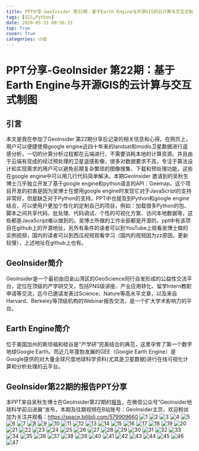```yaml
---
title: PPT分享-GeoInsider 第22期：基于Earth Engine与开源GIS的云计算与交互式制图
tags: [GIS,Python]
date: 2020-05-31 00:56:33
top: True
cover: True
categories: 小结
---
```

# PPT分享-GeoInsider 第22期：基于Earth Engine与开源GIS的云计算与交互式制图
## 引言
本文是我在参加了GeoInsider 第22期分享后记录的相关信息和心得。在网页上，用户可以便捷使用google engine近四十年来的landsat和modis卫星数据进行遥感分析，一切的计算分析过程都在云端进行，不需要消耗本地的计算资源。并且由于云端有现成的经过预处理的卫星遥感影像，很多对数据要求不高，专注于算法设计和实现需求的用户可以避免前期复杂繁琐的图像搜集、下载和预处理功能，这些在google engine中可以用几行代码简单解决。本期GeoInsider 邀请到的吴秋生博士几乎独立开发了基于google engine和python语言的API：Geemap。这个项目开发的初衷是因为吴博士在使用google engine时发现它对于JavaScript的支持非常好，但是缺乏对于Python的支持。PPT中也提及到Python和google engine结合，可以使用户更加个性化的定制自己的项目，例如：加载很多Python的包、脚本之间共享代码、批处理、代码调试、个性的可视化方案、访问本地数据等，这些都是JavaScript难以做到的。吴博士所做的工作全部都是开源的，ppt中有该项目在github上的开源地址，另外有条件的读者可以到YouTube上观看吴博士做的实例视频，国内的读者可以到西瓜视频观看学习（国内的视频因为zz原因，更新较慢），上述地址在github上也有。
## GeoInsider简介
GeoInsider是一个最初由旧金山湾区的GeoScience同行自发形成的公益性交流平台，定位在顶级的产学研交叉，包括PNS级讲座、产业应用转化、留学Intern教职申请等交流，迄今已邀请发表过Science、Nature等高水平文章，以及来自Harvard、Berkeley等顶级机构的Webinar报告交流，是一个扩大学术影响力的平台。
  ##
## Earth Engine简介
位于美国加州的斯坦福和硅谷是“产学研”完美结合的典范，这里孕育了第一个数字地球Google Earth。而近几年蓬勃发展的GEE（Google Earth Engine）是Google提供的对大量全球尺度地球科学资料(尤其是卫星数据)进行在线可视化计算和分析处理的云平台。
  ##
## GeoInsider第22期的报告PPT分享
本PPT来自吴秋生博士在GeoInsider第22期的[报告](https://mp.weixin.qq.com/s/12K4RoiHGfKBflWY55L9Kw)，在微信公众号“GeoInsider地球科学前沿进展”发布，本期及往期视频在B站账号：GeoInsider主页，欢迎粉丝加为关注并观看：https://space.bilibili.com/579909660
![1](PPT%E5%88%86%E4%BA%AB-GeoInsider%20%E7%AC%AC22%E6%9C%9F%EF%BC%9A%E5%9F%BA%E4%BA%8EEarth%20Engine%E4%B8%8E%E5%BC%80%E6%BA%90GIS%E7%9A%84%E4%BA%91%E8%AE%A1%E7%AE%97%E4%B8%8E%E4%BA%A4%E4%BA%92%E5%BC%8F%E5%88%B6%E5%9B%BE_md_files/1.png?v=1&type=image)
![2](PPT%E5%88%86%E4%BA%AB-GeoInsider%20%E7%AC%AC22%E6%9C%9F%EF%BC%9A%E5%9F%BA%E4%BA%8EEarth%20Engine%E4%B8%8E%E5%BC%80%E6%BA%90GIS%E7%9A%84%E4%BA%91%E8%AE%A1%E7%AE%97%E4%B8%8E%E4%BA%A4%E4%BA%92%E5%BC%8F%E5%88%B6%E5%9B%BE_md_files/2.png?v=1&type=image)
![3](PPT%E5%88%86%E4%BA%AB-GeoInsider%20%E7%AC%AC22%E6%9C%9F%EF%BC%9A%E5%9F%BA%E4%BA%8EEarth%20Engine%E4%B8%8E%E5%BC%80%E6%BA%90GIS%E7%9A%84%E4%BA%91%E8%AE%A1%E7%AE%97%E4%B8%8E%E4%BA%A4%E4%BA%92%E5%BC%8F%E5%88%B6%E5%9B%BE_md_files/3.png?v=1&type=image)
![4](PPT%E5%88%86%E4%BA%AB-GeoInsider%20%E7%AC%AC22%E6%9C%9F%EF%BC%9A%E5%9F%BA%E4%BA%8EEarth%20Engine%E4%B8%8E%E5%BC%80%E6%BA%90GIS%E7%9A%84%E4%BA%91%E8%AE%A1%E7%AE%97%E4%B8%8E%E4%BA%A4%E4%BA%92%E5%BC%8F%E5%88%B6%E5%9B%BE_md_files/4.png?v=1&type=image)
![5](PPT%E5%88%86%E4%BA%AB-GeoInsider%20%E7%AC%AC22%E6%9C%9F%EF%BC%9A%E5%9F%BA%E4%BA%8EEarth%20Engine%E4%B8%8E%E5%BC%80%E6%BA%90GIS%E7%9A%84%E4%BA%91%E8%AE%A1%E7%AE%97%E4%B8%8E%E4%BA%A4%E4%BA%92%E5%BC%8F%E5%88%B6%E5%9B%BE_md_files/5.png?v=1&type=image)
![6](PPT%E5%88%86%E4%BA%AB-GeoInsider%20%E7%AC%AC22%E6%9C%9F%EF%BC%9A%E5%9F%BA%E4%BA%8EEarth%20Engine%E4%B8%8E%E5%BC%80%E6%BA%90GIS%E7%9A%84%E4%BA%91%E8%AE%A1%E7%AE%97%E4%B8%8E%E4%BA%A4%E4%BA%92%E5%BC%8F%E5%88%B6%E5%9B%BE_md_files/6.png?v=1&type=image)
![7](PPT%E5%88%86%E4%BA%AB-GeoInsider%20%E7%AC%AC22%E6%9C%9F%EF%BC%9A%E5%9F%BA%E4%BA%8EEarth%20Engine%E4%B8%8E%E5%BC%80%E6%BA%90GIS%E7%9A%84%E4%BA%91%E8%AE%A1%E7%AE%97%E4%B8%8E%E4%BA%A4%E4%BA%92%E5%BC%8F%E5%88%B6%E5%9B%BE_md_files/7.png?v=1&type=image)
![8](PPT%E5%88%86%E4%BA%AB-GeoInsider%20%E7%AC%AC22%E6%9C%9F%EF%BC%9A%E5%9F%BA%E4%BA%8EEarth%20Engine%E4%B8%8E%E5%BC%80%E6%BA%90GIS%E7%9A%84%E4%BA%91%E8%AE%A1%E7%AE%97%E4%B8%8E%E4%BA%A4%E4%BA%92%E5%BC%8F%E5%88%B6%E5%9B%BE_md_files/8.png?v=1&type=image)
![9](PPT%E5%88%86%E4%BA%AB-GeoInsider%20%E7%AC%AC22%E6%9C%9F%EF%BC%9A%E5%9F%BA%E4%BA%8EEarth%20Engine%E4%B8%8E%E5%BC%80%E6%BA%90GIS%E7%9A%84%E4%BA%91%E8%AE%A1%E7%AE%97%E4%B8%8E%E4%BA%A4%E4%BA%92%E5%BC%8F%E5%88%B6%E5%9B%BE_md_files/9.png?v=1&type=image)
![10](PPT%E5%88%86%E4%BA%AB-GeoInsider%20%E7%AC%AC22%E6%9C%9F%EF%BC%9A%E5%9F%BA%E4%BA%8EEarth%20Engine%E4%B8%8E%E5%BC%80%E6%BA%90GIS%E7%9A%84%E4%BA%91%E8%AE%A1%E7%AE%97%E4%B8%8E%E4%BA%A4%E4%BA%92%E5%BC%8F%E5%88%B6%E5%9B%BE_md_files/10.png?v=1&type=image)
![11](PPT%E5%88%86%E4%BA%AB-GeoInsider%20%E7%AC%AC22%E6%9C%9F%EF%BC%9A%E5%9F%BA%E4%BA%8EEarth%20Engine%E4%B8%8E%E5%BC%80%E6%BA%90GIS%E7%9A%84%E4%BA%91%E8%AE%A1%E7%AE%97%E4%B8%8E%E4%BA%A4%E4%BA%92%E5%BC%8F%E5%88%B6%E5%9B%BE_md_files/11.png?v=1&type=image)
![12](PPT%E5%88%86%E4%BA%AB-GeoInsider%20%E7%AC%AC22%E6%9C%9F%EF%BC%9A%E5%9F%BA%E4%BA%8EEarth%20Engine%E4%B8%8E%E5%BC%80%E6%BA%90GIS%E7%9A%84%E4%BA%91%E8%AE%A1%E7%AE%97%E4%B8%8E%E4%BA%A4%E4%BA%92%E5%BC%8F%E5%88%B6%E5%9B%BE_md_files/12.png?v=1&type=image)
![13](PPT%E5%88%86%E4%BA%AB-GeoInsider%20%E7%AC%AC22%E6%9C%9F%EF%BC%9A%E5%9F%BA%E4%BA%8EEarth%20Engine%E4%B8%8E%E5%BC%80%E6%BA%90GIS%E7%9A%84%E4%BA%91%E8%AE%A1%E7%AE%97%E4%B8%8E%E4%BA%A4%E4%BA%92%E5%BC%8F%E5%88%B6%E5%9B%BE_md_files/13.png?v=1&type=image)
![14](PPT%E5%88%86%E4%BA%AB-GeoInsider%20%E7%AC%AC22%E6%9C%9F%EF%BC%9A%E5%9F%BA%E4%BA%8EEarth%20Engine%E4%B8%8E%E5%BC%80%E6%BA%90GIS%E7%9A%84%E4%BA%91%E8%AE%A1%E7%AE%97%E4%B8%8E%E4%BA%A4%E4%BA%92%E5%BC%8F%E5%88%B6%E5%9B%BE_md_files/14.png?v=1&type=image)
![15](PPT%E5%88%86%E4%BA%AB-GeoInsider%20%E7%AC%AC22%E6%9C%9F%EF%BC%9A%E5%9F%BA%E4%BA%8EEarth%20Engine%E4%B8%8E%E5%BC%80%E6%BA%90GIS%E7%9A%84%E4%BA%91%E8%AE%A1%E7%AE%97%E4%B8%8E%E4%BA%A4%E4%BA%92%E5%BC%8F%E5%88%B6%E5%9B%BE_md_files/15.png?v=1&type=image)
![16](PPT%E5%88%86%E4%BA%AB-GeoInsider%20%E7%AC%AC22%E6%9C%9F%EF%BC%9A%E5%9F%BA%E4%BA%8EEarth%20Engine%E4%B8%8E%E5%BC%80%E6%BA%90GIS%E7%9A%84%E4%BA%91%E8%AE%A1%E7%AE%97%E4%B8%8E%E4%BA%A4%E4%BA%92%E5%BC%8F%E5%88%B6%E5%9B%BE_md_files/16.png?v=1&type=image)
![17](PPT%E5%88%86%E4%BA%AB-GeoInsider%20%E7%AC%AC22%E6%9C%9F%EF%BC%9A%E5%9F%BA%E4%BA%8EEarth%20Engine%E4%B8%8E%E5%BC%80%E6%BA%90GIS%E7%9A%84%E4%BA%91%E8%AE%A1%E7%AE%97%E4%B8%8E%E4%BA%A4%E4%BA%92%E5%BC%8F%E5%88%B6%E5%9B%BE_md_files/17.png?v=1&type=image)
![18](PPT%E5%88%86%E4%BA%AB-GeoInsider%20%E7%AC%AC22%E6%9C%9F%EF%BC%9A%E5%9F%BA%E4%BA%8EEarth%20Engine%E4%B8%8E%E5%BC%80%E6%BA%90GIS%E7%9A%84%E4%BA%91%E8%AE%A1%E7%AE%97%E4%B8%8E%E4%BA%A4%E4%BA%92%E5%BC%8F%E5%88%B6%E5%9B%BE_md_files/18.png?v=1&type=image)
![19](PPT%E5%88%86%E4%BA%AB-GeoInsider%20%E7%AC%AC22%E6%9C%9F%EF%BC%9A%E5%9F%BA%E4%BA%8EEarth%20Engine%E4%B8%8E%E5%BC%80%E6%BA%90GIS%E7%9A%84%E4%BA%91%E8%AE%A1%E7%AE%97%E4%B8%8E%E4%BA%A4%E4%BA%92%E5%BC%8F%E5%88%B6%E5%9B%BE_md_files/19.png?v=1&type=image)
![20](PPT%E5%88%86%E4%BA%AB-GeoInsider%20%E7%AC%AC22%E6%9C%9F%EF%BC%9A%E5%9F%BA%E4%BA%8EEarth%20Engine%E4%B8%8E%E5%BC%80%E6%BA%90GIS%E7%9A%84%E4%BA%91%E8%AE%A1%E7%AE%97%E4%B8%8E%E4%BA%A4%E4%BA%92%E5%BC%8F%E5%88%B6%E5%9B%BE_md_files/20.png?v=1&type=image)
![21](PPT%E5%88%86%E4%BA%AB-GeoInsider%20%E7%AC%AC22%E6%9C%9F%EF%BC%9A%E5%9F%BA%E4%BA%8EEarth%20Engine%E4%B8%8E%E5%BC%80%E6%BA%90GIS%E7%9A%84%E4%BA%91%E8%AE%A1%E7%AE%97%E4%B8%8E%E4%BA%A4%E4%BA%92%E5%BC%8F%E5%88%B6%E5%9B%BE_md_files/21.png?v=1&type=image)
![22](PPT%E5%88%86%E4%BA%AB-GeoInsider%20%E7%AC%AC22%E6%9C%9F%EF%BC%9A%E5%9F%BA%E4%BA%8EEarth%20Engine%E4%B8%8E%E5%BC%80%E6%BA%90GIS%E7%9A%84%E4%BA%91%E8%AE%A1%E7%AE%97%E4%B8%8E%E4%BA%A4%E4%BA%92%E5%BC%8F%E5%88%B6%E5%9B%BE_md_files/22.png?v=1&type=image)
![23](PPT%E5%88%86%E4%BA%AB-GeoInsider%20%E7%AC%AC22%E6%9C%9F%EF%BC%9A%E5%9F%BA%E4%BA%8EEarth%20Engine%E4%B8%8E%E5%BC%80%E6%BA%90GIS%E7%9A%84%E4%BA%91%E8%AE%A1%E7%AE%97%E4%B8%8E%E4%BA%A4%E4%BA%92%E5%BC%8F%E5%88%B6%E5%9B%BE_md_files/23.png?v=1&type=image)
![24](PPT%E5%88%86%E4%BA%AB-GeoInsider%20%E7%AC%AC22%E6%9C%9F%EF%BC%9A%E5%9F%BA%E4%BA%8EEarth%20Engine%E4%B8%8E%E5%BC%80%E6%BA%90GIS%E7%9A%84%E4%BA%91%E8%AE%A1%E7%AE%97%E4%B8%8E%E4%BA%A4%E4%BA%92%E5%BC%8F%E5%88%B6%E5%9B%BE_md_files/24.png?v=1&type=image)
![25](PPT%E5%88%86%E4%BA%AB-GeoInsider%20%E7%AC%AC22%E6%9C%9F%EF%BC%9A%E5%9F%BA%E4%BA%8EEarth%20Engine%E4%B8%8E%E5%BC%80%E6%BA%90GIS%E7%9A%84%E4%BA%91%E8%AE%A1%E7%AE%97%E4%B8%8E%E4%BA%A4%E4%BA%92%E5%BC%8F%E5%88%B6%E5%9B%BE_md_files/25.png?v=1&type=image)
![26](PPT%E5%88%86%E4%BA%AB-GeoInsider%20%E7%AC%AC22%E6%9C%9F%EF%BC%9A%E5%9F%BA%E4%BA%8EEarth%20Engine%E4%B8%8E%E5%BC%80%E6%BA%90GIS%E7%9A%84%E4%BA%91%E8%AE%A1%E7%AE%97%E4%B8%8E%E4%BA%A4%E4%BA%92%E5%BC%8F%E5%88%B6%E5%9B%BE_md_files/26.png?v=1&type=image)
![27](PPT%E5%88%86%E4%BA%AB-GeoInsider%20%E7%AC%AC22%E6%9C%9F%EF%BC%9A%E5%9F%BA%E4%BA%8EEarth%20Engine%E4%B8%8E%E5%BC%80%E6%BA%90GIS%E7%9A%84%E4%BA%91%E8%AE%A1%E7%AE%97%E4%B8%8E%E4%BA%A4%E4%BA%92%E5%BC%8F%E5%88%B6%E5%9B%BE_md_files/27.png?v=1&type=image)
![28](PPT%E5%88%86%E4%BA%AB-GeoInsider%20%E7%AC%AC22%E6%9C%9F%EF%BC%9A%E5%9F%BA%E4%BA%8EEarth%20Engine%E4%B8%8E%E5%BC%80%E6%BA%90GIS%E7%9A%84%E4%BA%91%E8%AE%A1%E7%AE%97%E4%B8%8E%E4%BA%A4%E4%BA%92%E5%BC%8F%E5%88%B6%E5%9B%BE_md_files/28.png?v=1&type=image)
![29](PPT%E5%88%86%E4%BA%AB-GeoInsider%20%E7%AC%AC22%E6%9C%9F%EF%BC%9A%E5%9F%BA%E4%BA%8EEarth%20Engine%E4%B8%8E%E5%BC%80%E6%BA%90GIS%E7%9A%84%E4%BA%91%E8%AE%A1%E7%AE%97%E4%B8%8E%E4%BA%A4%E4%BA%92%E5%BC%8F%E5%88%B6%E5%9B%BE_md_files/29.png?v=1&type=image)
![30](PPT%E5%88%86%E4%BA%AB-GeoInsider%20%E7%AC%AC22%E6%9C%9F%EF%BC%9A%E5%9F%BA%E4%BA%8EEarth%20Engine%E4%B8%8E%E5%BC%80%E6%BA%90GIS%E7%9A%84%E4%BA%91%E8%AE%A1%E7%AE%97%E4%B8%8E%E4%BA%A4%E4%BA%92%E5%BC%8F%E5%88%B6%E5%9B%BE_md_files/30.png?v=1&type=image)
![31](PPT%E5%88%86%E4%BA%AB-GeoInsider%20%E7%AC%AC22%E6%9C%9F%EF%BC%9A%E5%9F%BA%E4%BA%8EEarth%20Engine%E4%B8%8E%E5%BC%80%E6%BA%90GIS%E7%9A%84%E4%BA%91%E8%AE%A1%E7%AE%97%E4%B8%8E%E4%BA%A4%E4%BA%92%E5%BC%8F%E5%88%B6%E5%9B%BE_md_files/31.png?v=1&type=image)
![32](PPT%E5%88%86%E4%BA%AB-GeoInsider%20%E7%AC%AC22%E6%9C%9F%EF%BC%9A%E5%9F%BA%E4%BA%8EEarth%20Engine%E4%B8%8E%E5%BC%80%E6%BA%90GIS%E7%9A%84%E4%BA%91%E8%AE%A1%E7%AE%97%E4%B8%8E%E4%BA%A4%E4%BA%92%E5%BC%8F%E5%88%B6%E5%9B%BE_md_files/32.png?v=1&type=image)
![33](PPT%E5%88%86%E4%BA%AB-GeoInsider%20%E7%AC%AC22%E6%9C%9F%EF%BC%9A%E5%9F%BA%E4%BA%8EEarth%20Engine%E4%B8%8E%E5%BC%80%E6%BA%90GIS%E7%9A%84%E4%BA%91%E8%AE%A1%E7%AE%97%E4%B8%8E%E4%BA%A4%E4%BA%92%E5%BC%8F%E5%88%B6%E5%9B%BE_md_files/33.png?v=1&type=image)
![34](PPT%E5%88%86%E4%BA%AB-GeoInsider%20%E7%AC%AC22%E6%9C%9F%EF%BC%9A%E5%9F%BA%E4%BA%8EEarth%20Engine%E4%B8%8E%E5%BC%80%E6%BA%90GIS%E7%9A%84%E4%BA%91%E8%AE%A1%E7%AE%97%E4%B8%8E%E4%BA%A4%E4%BA%92%E5%BC%8F%E5%88%B6%E5%9B%BE_md_files/34.png?v=1&type=image)
![35](PPT%E5%88%86%E4%BA%AB-GeoInsider%20%E7%AC%AC22%E6%9C%9F%EF%BC%9A%E5%9F%BA%E4%BA%8EEarth%20Engine%E4%B8%8E%E5%BC%80%E6%BA%90GIS%E7%9A%84%E4%BA%91%E8%AE%A1%E7%AE%97%E4%B8%8E%E4%BA%A4%E4%BA%92%E5%BC%8F%E5%88%B6%E5%9B%BE_md_files/35.png?v=1&type=image)
![36](PPT%E5%88%86%E4%BA%AB-GeoInsider%20%E7%AC%AC22%E6%9C%9F%EF%BC%9A%E5%9F%BA%E4%BA%8EEarth%20Engine%E4%B8%8E%E5%BC%80%E6%BA%90GIS%E7%9A%84%E4%BA%91%E8%AE%A1%E7%AE%97%E4%B8%8E%E4%BA%A4%E4%BA%92%E5%BC%8F%E5%88%B6%E5%9B%BE_md_files/36.png?v=1&type=image)
![37](PPT%E5%88%86%E4%BA%AB-GeoInsider%20%E7%AC%AC22%E6%9C%9F%EF%BC%9A%E5%9F%BA%E4%BA%8EEarth%20Engine%E4%B8%8E%E5%BC%80%E6%BA%90GIS%E7%9A%84%E4%BA%91%E8%AE%A1%E7%AE%97%E4%B8%8E%E4%BA%A4%E4%BA%92%E5%BC%8F%E5%88%B6%E5%9B%BE_md_files/37.png?v=1&type=image)
![38](PPT%E5%88%86%E4%BA%AB-GeoInsider%20%E7%AC%AC22%E6%9C%9F%EF%BC%9A%E5%9F%BA%E4%BA%8EEarth%20Engine%E4%B8%8E%E5%BC%80%E6%BA%90GIS%E7%9A%84%E4%BA%91%E8%AE%A1%E7%AE%97%E4%B8%8E%E4%BA%A4%E4%BA%92%E5%BC%8F%E5%88%B6%E5%9B%BE_md_files/38.png?v=1&type=image)
![39](PPT%E5%88%86%E4%BA%AB-GeoInsider%20%E7%AC%AC22%E6%9C%9F%EF%BC%9A%E5%9F%BA%E4%BA%8EEarth%20Engine%E4%B8%8E%E5%BC%80%E6%BA%90GIS%E7%9A%84%E4%BA%91%E8%AE%A1%E7%AE%97%E4%B8%8E%E4%BA%A4%E4%BA%92%E5%BC%8F%E5%88%B6%E5%9B%BE_md_files/39.png?v=1&type=image)
![40](PPT%E5%88%86%E4%BA%AB-GeoInsider%20%E7%AC%AC22%E6%9C%9F%EF%BC%9A%E5%9F%BA%E4%BA%8EEarth%20Engine%E4%B8%8E%E5%BC%80%E6%BA%90GIS%E7%9A%84%E4%BA%91%E8%AE%A1%E7%AE%97%E4%B8%8E%E4%BA%A4%E4%BA%92%E5%BC%8F%E5%88%B6%E5%9B%BE_md_files/40.png?v=1&type=image)
![41](PPT%E5%88%86%E4%BA%AB-GeoInsider%20%E7%AC%AC22%E6%9C%9F%EF%BC%9A%E5%9F%BA%E4%BA%8EEarth%20Engine%E4%B8%8E%E5%BC%80%E6%BA%90GIS%E7%9A%84%E4%BA%91%E8%AE%A1%E7%AE%97%E4%B8%8E%E4%BA%A4%E4%BA%92%E5%BC%8F%E5%88%B6%E5%9B%BE_md_files/41.png?v=1&type=image)
![42](PPT%E5%88%86%E4%BA%AB-GeoInsider%20%E7%AC%AC22%E6%9C%9F%EF%BC%9A%E5%9F%BA%E4%BA%8EEarth%20Engine%E4%B8%8E%E5%BC%80%E6%BA%90GIS%E7%9A%84%E4%BA%91%E8%AE%A1%E7%AE%97%E4%B8%8E%E4%BA%A4%E4%BA%92%E5%BC%8F%E5%88%B6%E5%9B%BE_md_files/42.png?v=1&type=image)
![43](PPT%E5%88%86%E4%BA%AB-GeoInsider%20%E7%AC%AC22%E6%9C%9F%EF%BC%9A%E5%9F%BA%E4%BA%8EEarth%20Engine%E4%B8%8E%E5%BC%80%E6%BA%90GIS%E7%9A%84%E4%BA%91%E8%AE%A1%E7%AE%97%E4%B8%8E%E4%BA%A4%E4%BA%92%E5%BC%8F%E5%88%B6%E5%9B%BE_md_files/43.png?v=1&type=image)
![44](PPT%E5%88%86%E4%BA%AB-GeoInsider%20%E7%AC%AC22%E6%9C%9F%EF%BC%9A%E5%9F%BA%E4%BA%8EEarth%20Engine%E4%B8%8E%E5%BC%80%E6%BA%90GIS%E7%9A%84%E4%BA%91%E8%AE%A1%E7%AE%97%E4%B8%8E%E4%BA%A4%E4%BA%92%E5%BC%8F%E5%88%B6%E5%9B%BE_md_files/44.png?v=1&type=image)
![45](PPT%E5%88%86%E4%BA%AB-GeoInsider%20%E7%AC%AC22%E6%9C%9F%EF%BC%9A%E5%9F%BA%E4%BA%8EEarth%20Engine%E4%B8%8E%E5%BC%80%E6%BA%90GIS%E7%9A%84%E4%BA%91%E8%AE%A1%E7%AE%97%E4%B8%8E%E4%BA%A4%E4%BA%92%E5%BC%8F%E5%88%B6%E5%9B%BE_md_files/45.png?v=1&type=image)
![46](PPT%E5%88%86%E4%BA%AB-GeoInsider%20%E7%AC%AC22%E6%9C%9F%EF%BC%9A%E5%9F%BA%E4%BA%8EEarth%20Engine%E4%B8%8E%E5%BC%80%E6%BA%90GIS%E7%9A%84%E4%BA%91%E8%AE%A1%E7%AE%97%E4%B8%8E%E4%BA%A4%E4%BA%92%E5%BC%8F%E5%88%B6%E5%9B%BE_md_files/46.png?v=1&type=image)
![47](PPT%E5%88%86%E4%BA%AB-GeoInsider%20%E7%AC%AC22%E6%9C%9F%EF%BC%9A%E5%9F%BA%E4%BA%8EEarth%20Engine%E4%B8%8E%E5%BC%80%E6%BA%90GIS%E7%9A%84%E4%BA%91%E8%AE%A1%E7%AE%97%E4%B8%8E%E4%BA%A4%E4%BA%92%E5%BC%8F%E5%88%B6%E5%9B%BE_md_files/47.png?v=1&type=image)

